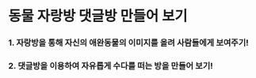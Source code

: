 # 동물 자랑방 댓글방 만들어 보기

### 1. 자랑방을 통해 자신의 애완동물의 이미지를 올려 사람들에게 보여주기!

### 2. 댓글방을 이용하여 자유롭게 수다를 떠는 방을 만들어 보기!
